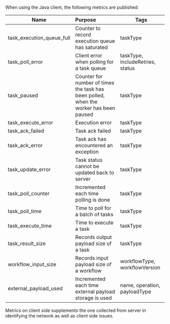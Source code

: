 When using the Java client, the following metrics are published:

| Name        | Purpose           | Tags  |
| ------------- |:-------------| -----|
| task_execution_queue_full | Counter to record execution queue has saturated | taskType|
| task_poll_error | Client error when polling for a task queue | taskType, includeRetries, status |
| task_paused | Counter for number of times the task has been polled, when the worker has been paused | taskType |
| task_execute_error | Execution error | taskType|
| task_ack_failed | Task ack failed | taskType |
| task_ack_error | Task ack has encountered an exception | taskType |
| task_update_error | Task status cannot be updated back to server  | taskType |
| task_poll_counter | Incremented each time polling is done  | taskType |
| task_poll_time | Time to poll for a batch of tasks | taskType |
| task_execute_time | Time to execute a task  | taskType |
| task_result_size | Records output payload size of a task | taskType |
| workflow_input_size | Records input payload size of a workflow | workflowType, workflowVersion |
| external_payload_used | Incremented each time external payload storage is used | name, operation, payloadType | 

Metrics on client side supplements the one collected from server in identifying the network as well as client side issues.

[1]: https://github.com/Netflix/spectator

